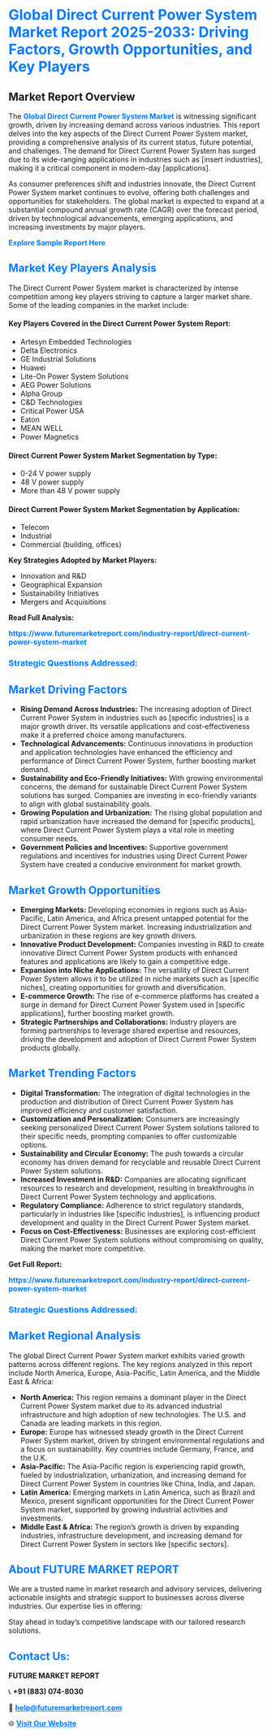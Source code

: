 <h1 style="color: #007BFF;">Global Direct Current Power System Market Report 2025-2033: Driving Factors, Growth Opportunities, and Key Players</h1>

<section id="overview">
<h2>Market Report Overview</h2>
<p>The <a href="https://www.futuremarketreport.com/industry-report/direct-current-power-system-market" style="color: #007BFF; text-decoration: none;"><strong>Global Direct Current Power System Market</strong></a> is witnessing significant growth, driven by increasing demand across various industries. This report delves into the key aspects of the Direct Current Power System market, providing a comprehensive analysis of its current status, future potential, and challenges. The demand for Direct Current Power System has surged due to its wide-ranging applications in industries such as [insert industries], making it a critical component in modern-day [applications].</p>
<p>As consumer preferences shift and industries innovate, the Direct Current Power System market continues to evolve, offering both challenges and opportunities for stakeholders. The global market is expected to expand at a substantial compound annual growth rate (CAGR) over the forecast period, driven by technological advancements, emerging applications, and increasing investments by major players.</p>
</section>

<section id="overview">
<p><a href="https://www.futuremarketreport.com/request-sample/reportId=54124" style="color: #007BFF; text-decoration: none;"><strong>Explore Sample Report Here</strong></a></p>
</section>

<section id="key-players">
<h2 style="color: #007BFF;">Market Key Players Analysis</h2>
<p>The Direct Current Power System market is characterized by intense competition among key players striving to capture a larger market share. Some of the leading companies in the market include:</p>
<h4>Key Players Covered in the Direct Current Power System Report:</h4>
<ul><li>Artesyn Embedded Technologies</li><li>Delta Electronics</li><li>GE Industrial Solutions</li><li>Huawei</li><li>Lite-On Power System Solutions</li><li>AEG Power Solutions</li><li>Alpha Group</li><li>C&amp;D Technologies</li><li>Critical Power USA</li><li>Eaton</li><li>MEAN WELL</li><li>Power Magnetics</li></ul>
<h4>Direct Current Power System Market Segmentation by Type:</h4>
<ul><li>0-24 V power supply</li><li>48 V power supply</li><li>More than 48 V power supply</li></ul>

<h4>Direct Current Power System Market Segmentation by Application:</h4>
<ul><li>Telecom</li><li>Industrial</li><li>Commercial (building, offices)</li></ul>
<p><strong>Key Strategies Adopted by Market Players:</strong></p>
<ul>
<li>Innovation and R&D</li>
<li>Geographical Expansion</li>
<li>Sustainability Initiatives</li>
<li>Mergers and Acquisitions</li>
</ul>
</section>

<section>
<p><strong>Read Full Analysis: </strong></p><a href="https://www.futuremarketreport.com/industry-report/direct-current-power-system-market" style="color: #007BFF; text-decoration: none;"><strong>https://www.futuremarketreport.com/industry-report/direct-current-power-system-market</strong></a>
<h3 style="color: #007BFF;">Strategic Questions Addressed:</h3>
</section>

<section id="driving-factors">
<h2 style="color: #007BFF;">Market Driving Factors</h2>
<ul>
<li><strong>Rising Demand Across Industries:</strong> The increasing adoption of Direct Current Power System in industries such as [specific industries] is a major growth driver. Its versatile applications and cost-effectiveness make it a preferred choice among manufacturers.</li>
<li><strong>Technological Advancements:</strong> Continuous innovations in production and application technologies have enhanced the efficiency and performance of Direct Current Power System, further boosting market demand.</li>
<li><strong>Sustainability and Eco-Friendly Initiatives:</strong> With growing environmental concerns, the demand for sustainable Direct Current Power System solutions has surged. Companies are investing in eco-friendly variants to align with global sustainability goals.</li>
<li><strong>Growing Population and Urbanization:</strong> The rising global population and rapid urbanization have increased the demand for [specific products], where Direct Current Power System plays a vital role in meeting consumer needs.</li>
<li><strong>Government Policies and Incentives:</strong> Supportive government regulations and incentives for industries using Direct Current Power System have created a conducive environment for market growth.</li>
</ul>
</section>

<section id="growth-opportunities">
<h2 style="color: #007BFF;">Market Growth Opportunities</h2>
<ul>
<li><strong>Emerging Markets:</strong> Developing economies in regions such as Asia-Pacific, Latin America, and Africa present untapped potential for the Direct Current Power System market. Increasing industrialization and urbanization in these regions are key growth drivers.</li>
<li><strong>Innovative Product Development:</strong> Companies investing in R&D to create innovative Direct Current Power System products with enhanced features and applications are likely to gain a competitive edge.</li>
<li><strong>Expansion into Niche Applications:</strong> The versatility of Direct Current Power System allows it to be utilized in niche markets such as [specific niches], creating opportunities for growth and diversification.</li>
<li><strong>E-commerce Growth:</strong> The rise of e-commerce platforms has created a surge in demand for Direct Current Power System used in [specific applications], further boosting market growth.</li>
<li><strong>Strategic Partnerships and Collaborations:</strong> Industry players are forming partnerships to leverage shared expertise and resources, driving the development and adoption of Direct Current Power System products globally.</li>
</ul>
</section>

<section id="trending-factors">
<h2 style="color: #007BFF;">Market Trending Factors</h2>
<ul>
<li><strong>Digital Transformation:</strong> The integration of digital technologies in the production and distribution of Direct Current Power System has improved efficiency and customer satisfaction.</li>
<li><strong>Customization and Personalization:</strong> Consumers are increasingly seeking personalized Direct Current Power System solutions tailored to their specific needs, prompting companies to offer customizable options.</li>
<li><strong>Sustainability and Circular Economy:</strong> The push towards a circular economy has driven demand for recyclable and reusable Direct Current Power System solutions.</li>
<li><strong>Increased Investment in R&D:</strong> Companies are allocating significant resources to research and development, resulting in breakthroughs in Direct Current Power System technology and applications.</li>
<li><strong>Regulatory Compliance:</strong> Adherence to strict regulatory standards, particularly in industries like [specific industries], is influencing product development and quality in the Direct Current Power System market.</li>
<li><strong>Focus on Cost-Effectiveness:</strong> Businesses are exploring cost-efficient Direct Current Power System solutions without compromising on quality, making the market more competitive.</li>
</ul>
</section>

<section>
<p><strong>Get Full Report: </strong></p><a href="https://www.futuremarketreport.com/industry-report/direct-current-power-system-market" style="color: #007BFF; text-decoration: none;"><strong>https://www.futuremarketreport.com/industry-report/direct-current-power-system-market</strong></a>
<h3 style="color: #007BFF;">Strategic Questions Addressed:</h3>
</section>


<section id="regional-analysis">
<h2 style="color: #007BFF;">Market Regional Analysis</h2>
<p>The global Direct Current Power System market exhibits varied growth patterns across different regions. The key regions analyzed in this report include North America, Europe, Asia-Pacific, Latin America, and the Middle East & Africa:</p>
<ul>
<li><strong>North America:</strong> This region remains a dominant player in the Direct Current Power System market due to its advanced industrial infrastructure and high adoption of new technologies. The U.S. and Canada are leading markets in this region.</li>
<li><strong>Europe:</strong> Europe has witnessed steady growth in the Direct Current Power System market, driven by stringent environmental regulations and a focus on sustainability. Key countries include Germany, France, and the U.K.</li>
<li><strong>Asia-Pacific:</strong> The Asia-Pacific region is experiencing rapid growth, fueled by industrialization, urbanization, and increasing demand for Direct Current Power System in countries like China, India, and Japan.</li>
<li><strong>Latin America:</strong> Emerging markets in Latin America, such as Brazil and Mexico, present significant opportunities for the Direct Current Power System market, supported by growing industrial activities and investments.</li>
<li><strong>Middle East & Africa:</strong> The region’s growth is driven by expanding industries, infrastructure development, and increasing demand for Direct Current Power System in sectors like [specific sectors].</li>
</ul>
</section>

<footer>
<h2 style="color: #007BFF;">About FUTURE MARKET REPORT</h2>
<p>We are a trusted name in market research and advisory services, delivering actionable insights and strategic support to businesses across diverse industries. Our expertise lies in offering:</p>

<p>Stay ahead in today’s competitive landscape with our tailored research solutions.</p>

<h2 style="color: #007BFF;">Contact Us:</h2>
<p><strong>FUTURE MARKET REPORT</strong></p>
<p>📞 <strong>+91 (883) 074-8030</strong></p>
<p>📧 <strong><a href="mailto:help@futuremarketreport.com" style="color: #007BFF;">help@futuremarketreport.com</a></strong></p>
<p>🌐 <strong><a href="https://www.futuremarketreport.com/" style="color: #007BFF;">Visit Our Website</a></strong></p>
</footer>